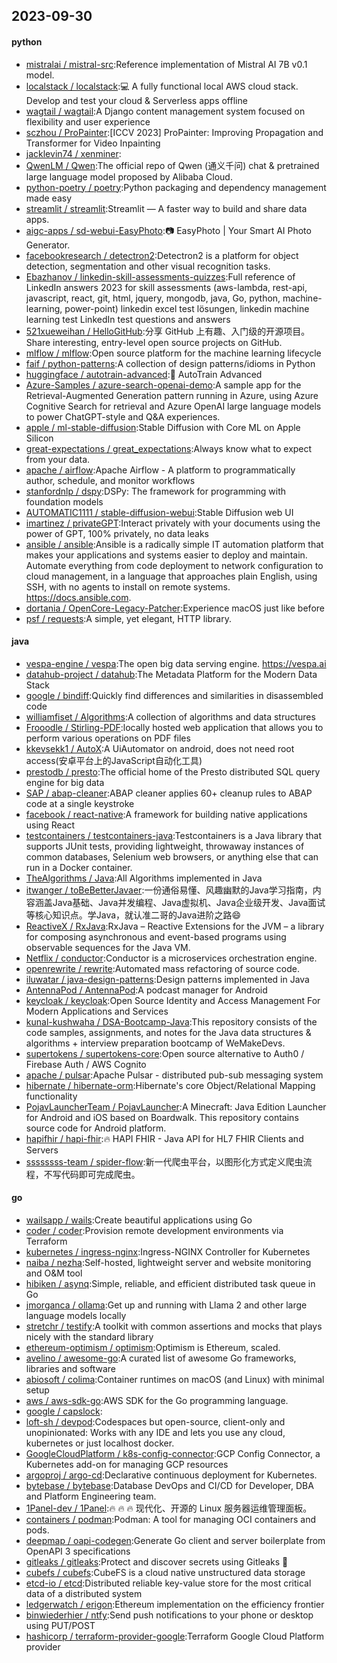## 2023-09-30

#### python
* [mistralai / mistral-src](https://github.com/mistralai/mistral-src):Reference implementation of Mistral AI 7B v0.1 model.
* [localstack / localstack](https://github.com/localstack/localstack):💻 A fully functional local AWS cloud stack. Develop and test your cloud & Serverless apps offline
* [wagtail / wagtail](https://github.com/wagtail/wagtail):A Django content management system focused on flexibility and user experience
* [sczhou / ProPainter](https://github.com/sczhou/ProPainter):[ICCV 2023] ProPainter: Improving Propagation and Transformer for Video Inpainting
* [jacklevin74 / xenminer](https://github.com/jacklevin74/xenminer):
* [QwenLM / Qwen](https://github.com/QwenLM/Qwen):The official repo of Qwen (通义千问) chat & pretrained large language model proposed by Alibaba Cloud.
* [python-poetry / poetry](https://github.com/python-poetry/poetry):Python packaging and dependency management made easy
* [streamlit / streamlit](https://github.com/streamlit/streamlit):Streamlit — A faster way to build and share data apps.
* [aigc-apps / sd-webui-EasyPhoto](https://github.com/aigc-apps/sd-webui-EasyPhoto):📷 EasyPhoto | Your Smart AI Photo Generator.
* [facebookresearch / detectron2](https://github.com/facebookresearch/detectron2):Detectron2 is a platform for object detection, segmentation and other visual recognition tasks.
* [Ebazhanov / linkedin-skill-assessments-quizzes](https://github.com/Ebazhanov/linkedin-skill-assessments-quizzes):Full reference of LinkedIn answers 2023 for skill assessments (aws-lambda, rest-api, javascript, react, git, html, jquery, mongodb, java, Go, python, machine-learning, power-point) linkedin excel test lösungen, linkedin machine learning test LinkedIn test questions and answers
* [521xueweihan / HelloGitHub](https://github.com/521xueweihan/HelloGitHub):分享 GitHub 上有趣、入门级的开源项目。Share interesting, entry-level open source projects on GitHub.
* [mlflow / mlflow](https://github.com/mlflow/mlflow):Open source platform for the machine learning lifecycle
* [faif / python-patterns](https://github.com/faif/python-patterns):A collection of design patterns/idioms in Python
* [huggingface / autotrain-advanced](https://github.com/huggingface/autotrain-advanced):🤗 AutoTrain Advanced
* [Azure-Samples / azure-search-openai-demo](https://github.com/Azure-Samples/azure-search-openai-demo):A sample app for the Retrieval-Augmented Generation pattern running in Azure, using Azure Cognitive Search for retrieval and Azure OpenAI large language models to power ChatGPT-style and Q&A experiences.
* [apple / ml-stable-diffusion](https://github.com/apple/ml-stable-diffusion):Stable Diffusion with Core ML on Apple Silicon
* [great-expectations / great_expectations](https://github.com/great-expectations/great_expectations):Always know what to expect from your data.
* [apache / airflow](https://github.com/apache/airflow):Apache Airflow - A platform to programmatically author, schedule, and monitor workflows
* [stanfordnlp / dspy](https://github.com/stanfordnlp/dspy):DSPy: The framework for programming with foundation models
* [AUTOMATIC1111 / stable-diffusion-webui](https://github.com/AUTOMATIC1111/stable-diffusion-webui):Stable Diffusion web UI
* [imartinez / privateGPT](https://github.com/imartinez/privateGPT):Interact privately with your documents using the power of GPT, 100% privately, no data leaks
* [ansible / ansible](https://github.com/ansible/ansible):Ansible is a radically simple IT automation platform that makes your applications and systems easier to deploy and maintain. Automate everything from code deployment to network configuration to cloud management, in a language that approaches plain English, using SSH, with no agents to install on remote systems. https://docs.ansible.com.
* [dortania / OpenCore-Legacy-Patcher](https://github.com/dortania/OpenCore-Legacy-Patcher):Experience macOS just like before
* [psf / requests](https://github.com/psf/requests):A simple, yet elegant, HTTP library.

#### java
* [vespa-engine / vespa](https://github.com/vespa-engine/vespa):The open big data serving engine. https://vespa.ai
* [datahub-project / datahub](https://github.com/datahub-project/datahub):The Metadata Platform for the Modern Data Stack
* [google / bindiff](https://github.com/google/bindiff):Quickly find differences and similarities in disassembled code
* [williamfiset / Algorithms](https://github.com/williamfiset/Algorithms):A collection of algorithms and data structures
* [Frooodle / Stirling-PDF](https://github.com/Frooodle/Stirling-PDF):locally hosted web application that allows you to perform various operations on PDF files
* [kkevsekk1 / AutoX](https://github.com/kkevsekk1/AutoX):A UiAutomator on android, does not need root access(安卓平台上的JavaScript自动化工具)
* [prestodb / presto](https://github.com/prestodb/presto):The official home of the Presto distributed SQL query engine for big data
* [SAP / abap-cleaner](https://github.com/SAP/abap-cleaner):ABAP cleaner applies 60+ cleanup rules to ABAP code at a single keystroke
* [facebook / react-native](https://github.com/facebook/react-native):A framework for building native applications using React
* [testcontainers / testcontainers-java](https://github.com/testcontainers/testcontainers-java):Testcontainers is a Java library that supports JUnit tests, providing lightweight, throwaway instances of common databases, Selenium web browsers, or anything else that can run in a Docker container.
* [TheAlgorithms / Java](https://github.com/TheAlgorithms/Java):All Algorithms implemented in Java
* [itwanger / toBeBetterJavaer](https://github.com/itwanger/toBeBetterJavaer):一份通俗易懂、风趣幽默的Java学习指南，内容涵盖Java基础、Java并发编程、Java虚拟机、Java企业级开发、Java面试等核心知识点。学Java，就认准二哥的Java进阶之路😄
* [ReactiveX / RxJava](https://github.com/ReactiveX/RxJava):RxJava – Reactive Extensions for the JVM – a library for composing asynchronous and event-based programs using observable sequences for the Java VM.
* [Netflix / conductor](https://github.com/Netflix/conductor):Conductor is a microservices orchestration engine.
* [openrewrite / rewrite](https://github.com/openrewrite/rewrite):Automated mass refactoring of source code.
* [iluwatar / java-design-patterns](https://github.com/iluwatar/java-design-patterns):Design patterns implemented in Java
* [AntennaPod / AntennaPod](https://github.com/AntennaPod/AntennaPod):A podcast manager for Android
* [keycloak / keycloak](https://github.com/keycloak/keycloak):Open Source Identity and Access Management For Modern Applications and Services
* [kunal-kushwaha / DSA-Bootcamp-Java](https://github.com/kunal-kushwaha/DSA-Bootcamp-Java):This repository consists of the code samples, assignments, and notes for the Java data structures & algorithms + interview preparation bootcamp of WeMakeDevs.
* [supertokens / supertokens-core](https://github.com/supertokens/supertokens-core):Open source alternative to Auth0 / Firebase Auth / AWS Cognito
* [apache / pulsar](https://github.com/apache/pulsar):Apache Pulsar - distributed pub-sub messaging system
* [hibernate / hibernate-orm](https://github.com/hibernate/hibernate-orm):Hibernate's core Object/Relational Mapping functionality
* [PojavLauncherTeam / PojavLauncher](https://github.com/PojavLauncherTeam/PojavLauncher):A Minecraft: Java Edition Launcher for Android and iOS based on Boardwalk. This repository contains source code for Android platform.
* [hapifhir / hapi-fhir](https://github.com/hapifhir/hapi-fhir):🔥 HAPI FHIR - Java API for HL7 FHIR Clients and Servers
* [ssssssss-team / spider-flow](https://github.com/ssssssss-team/spider-flow):新一代爬虫平台，以图形化方式定义爬虫流程，不写代码即可完成爬虫。

#### go
* [wailsapp / wails](https://github.com/wailsapp/wails):Create beautiful applications using Go
* [coder / coder](https://github.com/coder/coder):Provision remote development environments via Terraform
* [kubernetes / ingress-nginx](https://github.com/kubernetes/ingress-nginx):Ingress-NGINX Controller for Kubernetes
* [naiba / nezha](https://github.com/naiba/nezha):Self-hosted, lightweight server and website monitoring and O&M tool
* [hibiken / asynq](https://github.com/hibiken/asynq):Simple, reliable, and efficient distributed task queue in Go
* [jmorganca / ollama](https://github.com/jmorganca/ollama):Get up and running with Llama 2 and other large language models locally
* [stretchr / testify](https://github.com/stretchr/testify):A toolkit with common assertions and mocks that plays nicely with the standard library
* [ethereum-optimism / optimism](https://github.com/ethereum-optimism/optimism):Optimism is Ethereum, scaled.
* [avelino / awesome-go](https://github.com/avelino/awesome-go):A curated list of awesome Go frameworks, libraries and software
* [abiosoft / colima](https://github.com/abiosoft/colima):Container runtimes on macOS (and Linux) with minimal setup
* [aws / aws-sdk-go](https://github.com/aws/aws-sdk-go):AWS SDK for the Go programming language.
* [google / capslock](https://github.com/google/capslock):
* [loft-sh / devpod](https://github.com/loft-sh/devpod):Codespaces but open-source, client-only and unopinionated: Works with any IDE and lets you use any cloud, kubernetes or just localhost docker.
* [GoogleCloudPlatform / k8s-config-connector](https://github.com/GoogleCloudPlatform/k8s-config-connector):GCP Config Connector, a Kubernetes add-on for managing GCP resources
* [argoproj / argo-cd](https://github.com/argoproj/argo-cd):Declarative continuous deployment for Kubernetes.
* [bytebase / bytebase](https://github.com/bytebase/bytebase):Database DevOps and CI/CD for Developer, DBA and Platform Engineering team.
* [1Panel-dev / 1Panel](https://github.com/1Panel-dev/1Panel):🔥 🔥 🔥 现代化、开源的 Linux 服务器运维管理面板。
* [containers / podman](https://github.com/containers/podman):Podman: A tool for managing OCI containers and pods.
* [deepmap / oapi-codegen](https://github.com/deepmap/oapi-codegen):Generate Go client and server boilerplate from OpenAPI 3 specifications
* [gitleaks / gitleaks](https://github.com/gitleaks/gitleaks):Protect and discover secrets using Gitleaks 🔑
* [cubefs / cubefs](https://github.com/cubefs/cubefs):CubeFS is a cloud native unstructured data storage
* [etcd-io / etcd](https://github.com/etcd-io/etcd):Distributed reliable key-value store for the most critical data of a distributed system
* [ledgerwatch / erigon](https://github.com/ledgerwatch/erigon):Ethereum implementation on the efficiency frontier
* [binwiederhier / ntfy](https://github.com/binwiederhier/ntfy):Send push notifications to your phone or desktop using PUT/POST
* [hashicorp / terraform-provider-google](https://github.com/hashicorp/terraform-provider-google):Terraform Google Cloud Platform provider

